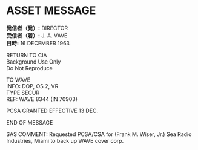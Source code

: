 # ASSET MESSAGE

**発信者（発）:** DIRECTOR  
**受信者（着）:** J. A. VAVE  
**日時:** 16 DECEMBER 1963  

RETURN TO CIA  
Background Use Only  
Do Not Reproduce  

TO WAVE  
INFO: DOP, OS 2, VR  
TYPE SECUR  
REF: WAVE 8344 (IN 70903)  

PCSA GRANTED EFFECTIVE 13 DEC.  

END OF MESSAGE  

SAS COMMENT: Requested PCSA/CSA for (Frank M. Wiser, Jr.) Sea Radio Industries, Miami to back up WAVE cover corp.  